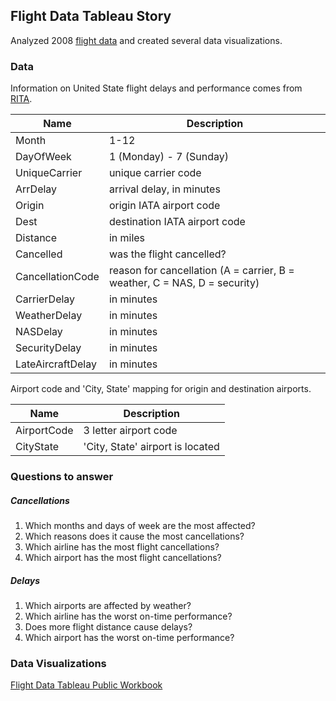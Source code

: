 ## Flight Data Tableau Story

Analyzed 2008 [flight data](http://stat-computing.org/dataexpo/2009/the-data.html) and created several data visualizations.  

### Data

Information on United State flight delays and performance comes from [RITA](https://www.transtats.bts.gov/OT_Delay/OT_DelayCause1.asp).

Name | Description
------------ | -------------
Month|1-12
DayOfWeek|1 (Monday) - 7 (Sunday)
UniqueCarrier|unique carrier code
ArrDelay|arrival delay, in minutes
Origin|origin IATA airport code
Dest|destination IATA airport code
Distance|in miles
Cancelled|was the flight cancelled?
CancellationCode|reason for cancellation (A = carrier, B = weather, C = NAS, D = security)
CarrierDelay|in minutes
WeatherDelay|in minutes
NASDelay|in minutes
SecurityDelay|in minutes
LateAircraftDelay|in minutes

Airport code and 'City, State' mapping for origin and destination airports.

Name | Description
------------ | -------------
AirportCode|3 letter airport code
CityState|'City, State' airport is located

### Questions to answer

##### Cancellations
1.	Which months and days of week are the most affected?
2.	Which reasons does it cause the most cancellations?
3.	Which airline has the most flight cancellations?
4.	Which airport has the most flight cancellations?

##### Delays
1.	Which airports are affected by weather?
2.	Which airline has the worst on-time performance?
3.	Does more flight distance cause delays?
4.	Which airport has the worst on-time performance?

### Data Visualizations
[Flight Data Tableau Public Workbook](https://public.tableau.com/views/FlightDataModified/FlightDataAnalysis)
